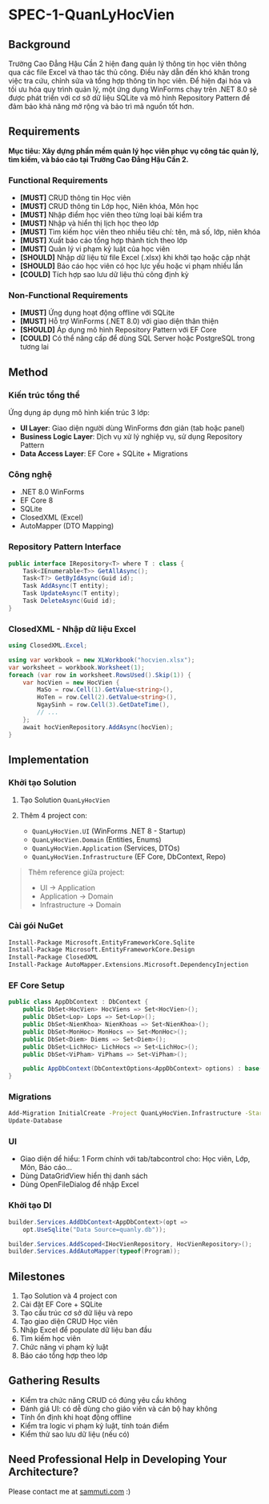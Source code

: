 # SPEC-1-QuanLyHocVien

## Background

Trường Cao Đẳng Hậu Cần 2 hiện đang quản lý thông tin học viên thông qua các file Excel và thao tác thủ công. Điều này dẫn đến khó khăn trong việc tra cứu, chỉnh sửa và tổng hợp thông tin học viên. Để hiện đại hóa và tối ưu hóa quy trình quản lý, một ứng dụng WinForms chạy trên .NET 8.0 sẽ được phát triển với cơ sở dữ liệu SQLite và mô hình Repository Pattern để đảm bảo khả năng mở rộng và bảo trì mã nguồn tốt hơn.

## Requirements

**Mục tiêu: Xây dựng phần mềm quản lý học viên phục vụ công tác quản lý, tìm kiếm, và báo cáo tại Trường Cao Đẳng Hậu Cần 2.**

### Functional Requirements

* **\[MUST]** CRUD thông tin Học viên
* **\[MUST]** CRUD thông tin Lớp học, Niên khóa, Môn học
* **\[MUST]** Nhập điểm học viên theo từng loại bài kiểm tra
* **\[MUST]** Nhập và hiển thị lịch học theo lớp
* **\[MUST]** Tìm kiếm học viên theo nhiều tiêu chí: tên, mã số, lớp, niên khóa
* **\[MUST]** Xuất báo cáo tổng hợp thành tích theo lớp
* **\[MUST]** Quản lý vi phạm kỷ luật của học viên
* **\[SHOULD]** Nhập dữ liệu từ file Excel (.xlsx) khi khởi tạo hoặc cập nhật
* **\[SHOULD]** Báo cáo học viên có học lực yếu hoặc vi phạm nhiều lần
* **\[COULD]** Tích hợp sao lưu dữ liệu thủ công định kỳ

### Non-Functional Requirements

* **\[MUST]** Ứng dụng hoạt động offline với SQLite
* **\[MUST]** Hỗ trợ WinForms (.NET 8.0) với giao diện thân thiện
* **\[SHOULD]** Áp dụng mô hình Repository Pattern với EF Core
* **\[COULD]** Có thể nâng cấp để dùng SQL Server hoặc PostgreSQL trong tương lai

## Method

### Kiến trúc tổng thể

Ứng dụng áp dụng mô hình kiến trúc 3 lớp:

* **UI Layer**: Giao diện người dùng WinForms đơn giản (tab hoặc panel)
* **Business Logic Layer**: Dịch vụ xử lý nghiệp vụ, sử dụng Repository Pattern
* **Data Access Layer**: EF Core + SQLite + Migrations

### Công nghệ

* .NET 8.0 WinForms
* EF Core 8
* SQLite
* ClosedXML (Excel)
* AutoMapper (DTO Mapping)

### Repository Pattern Interface

```csharp
public interface IRepository<T> where T : class {
    Task<IEnumerable<T>> GetAllAsync();
    Task<T?> GetByIdAsync(Guid id);
    Task AddAsync(T entity);
    Task UpdateAsync(T entity);
    Task DeleteAsync(Guid id);
}
```

### ClosedXML - Nhập dữ liệu Excel

```csharp
using ClosedXML.Excel;

using var workbook = new XLWorkbook("hocvien.xlsx");
var worksheet = workbook.Worksheet(1);
foreach (var row in worksheet.RowsUsed().Skip(1)) {
    var hocVien = new HocVien {
        MaSo = row.Cell(1).GetValue<string>(),
        HoTen = row.Cell(2).GetValue<string>(),
        NgaySinh = row.Cell(3).GetDateTime(),
        // ...
    };
    await hocVienRepository.AddAsync(hocVien);
}
```

## Implementation

### Khởi tạo Solution

1. Tạo Solution `QuanLyHocVien`
2. Thêm 4 project con:

   * `QuanLyHocVien.UI`         (WinForms .NET 8 - Startup)
   * `QuanLyHocVien.Domain`     (Entities, Enums)
   * `QuanLyHocVien.Application` (Services, DTOs)
   * `QuanLyHocVien.Infrastructure` (EF Core, DbContext, Repo)

> Thêm reference giữa project:
>
> * UI → Application
> * Application → Domain
> * Infrastructure → Domain

### Cài gói NuGet

```bash
Install-Package Microsoft.EntityFrameworkCore.Sqlite
Install-Package Microsoft.EntityFrameworkCore.Design
Install-Package ClosedXML
Install-Package AutoMapper.Extensions.Microsoft.DependencyInjection
```

### EF Core Setup

```csharp
public class AppDbContext : DbContext {
    public DbSet<HocVien> HocViens => Set<HocVien>();
    public DbSet<Lop> Lops => Set<Lop>();
    public DbSet<NienKhoa> NienKhoas => Set<NienKhoa>();
    public DbSet<MonHoc> MonHocs => Set<MonHoc>();
    public DbSet<Diem> Diems => Set<Diem>();
    public DbSet<LichHoc> LichHocs => Set<LichHoc>();
    public DbSet<ViPham> ViPhams => Set<ViPham>();

    public AppDbContext(DbContextOptions<AppDbContext> options) : base(options) {}
}
```

### Migrations

```bash
Add-Migration InitialCreate -Project QuanLyHocVien.Infrastructure -StartupProject QuanLyHocVien.UI
Update-Database
```

### UI

* Giao diện dể hiểu: 1 Form chính với tab/tabcontrol cho: Học viên, Lớp, Môn, Báo cáo...
* Dùng DataGridView hiển thị danh sách
* Dùng OpenFileDialog để nhập Excel

### Khởi tạo DI

```csharp
builder.Services.AddDbContext<AppDbContext>(opt =>
    opt.UseSqlite("Data Source=quanly.db"));

builder.Services.AddScoped<IHocVienRepository, HocVienRepository>();
builder.Services.AddAutoMapper(typeof(Program));
```

## Milestones

1. Tạo Solution và 4 project con
2. Cài đặt EF Core + SQLite
3. Tạo cấu trúc cơ sở dữ liệu và repo
4. Tạo giao diện CRUD Học viên
5. Nhập Excel để populate dữ liệu ban đầu
6. Tìm kiếm học viên
7. Chức năng vi phạm kỷ luật
8. Báo cáo tổng hợp theo lớp

## Gathering Results

* Kiểm tra chức năng CRUD có đúng yêu cầu không
* Đánh giá UI: có dễ dùng cho giáo viên và cán bộ hay không
* Tính ổn định khi hoạt động offline
* Kiểm tra logic vi phạm kỷ luật, tính toán điểm
* Kiểm thử sao lưu dữ liệu (nếu có)

## Need Professional Help in Developing Your Architecture?

Please contact me at [sammuti.com](https://sammuti.com) :)
